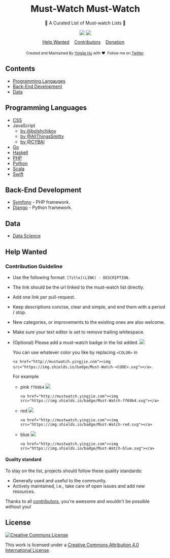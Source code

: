 <h1 align="center"> Must-Watch Must-Watch </h1>

<p align="center">🌈  A Curated List of Must-watch Lists 👀</p>

<div align="center" style="padding-bottom:10px">
	<a href="http://mustwatch.yingjie.com"><img src="https://img.shields.io/badge/Must-Watch-ff69b4.svg"></a>
	<a href="http://mustwatch.yingjie.com"><img src="https://img.shields.io/badge/Must-Watch-ff69b4.svg"></a>
</div>

<div align="center">
	<a href="#Help-Wanted">Help Wanted</a>&nbsp;&nbsp;&nbsp;
	<a href="https://github.com/huyingjie/must-watch-must-watch/graphs/contributors">Contributors</a>&nbsp;&nbsp;&nbsp;
	<a href="https://www.patreon.com/yingjiehu" target="_blank">Donation</a>&nbsp;&nbsp;&nbsp;
</div>


<div align="center" style="padding-top:20px">
	<sub>Created and Maintained By <a href="http:yingjiehu.com" target="_blank">Yingjie Hu</a> with ❤️ &nbsp;Follow me on <a href="https://twitter.com/yingjieYJH" target="_blank">Twitter</a>.</sub>
</div>

## <a id="table-of-contents"></a>Contents
* [Programming Langauges](#Programming-Languages)
* [Back-End Development](#Back-End-Development)
* [Data](#Data)

## <a id="Programming-Languages"></a>Programming Languages
* [CSS](https://github.com/AllThingsSmitty/must-watch-css)
* JavaScript
	* [by @bolshchikov](https://github.com/bolshchikov/js-must-watch)
	* [by @AllThingsSmitty](https://github.com/AllThingsSmitty/must-watch-javascript)
	* [by @CYBAI](https://github.com/CYBAI/must-watch)
* [Go](https://github.com/sauravtom/go-must-watch)
* [Haskell](https://github.com/hzlmn/haskell-must-watch)
* [PHP](https://github.com/phptodayorg/php-must-watch)
* [Python](https://github.com/s16h/py-must-watch)
* [Scala](https://github.com/bodiam/scala-must-watch)
* [Swift](https://github.com/nemanjavlahovic/swift-must-watch)


## <a id="Back-End-Development"></a>Back-End Development
* [Symfony](https://github.com/symfony-si/symfony-must-watch) - PHP framework.
* [Django](https://gitlab.com/rosarior/django-must-watch) - Python framework.

## <a id="Data"></a>Data
* [Data Science](https://github.com/kmonsoor/data-must-watch)

## <a id="Help-Wanted"></a>Help Wanted

### Contribution Guideline

* Use the following format: `[Title](LINK) - DESCRIPTION.`
* The link should be the url linked to the must-watch list directly.
* Add one link per pull-request.
* Keep descriptions concise, clear and simple, and end them with a period / stop.
* New categories, or improvements to the existing ones are also welcome.
* Make sure your text editor is set to remove trailing whitespace.
* (Optional) Please add a must-watch badge in the list added. <a href="http://mustwatch.yingjie.com"><img src="https://img.shields.io/badge/Must-Watch-blue.svg"></a>

	You can use whatever color you like by replacing `<COLOR>` in 
	
	`<a href="http://mustwatch.yingjie.com"><img src="https://img.shields.io/badge/Must-Watch-<CODE>.svg"></a>`.

	For example
	

	* pink `ff69b4` <a href="http://mustwatch.yingjie.com"><img src="https://img.shields.io/badge/Must-Watch-ff69b4.svg"></a>
	
		`<a href="http://mustwatch.yingjie.com"><img src="https://img.shields.io/badge/Must-Watch-ff69b4.svg"></a>`

	* red <a href="http://mustwatch.yingjie.com"><img src="https://img.shields.io/badge/Must-Watch-red.svg"></a>
	
		`<a href="http://mustwatch.yingjie.com"><img src="https://img.shields.io/badge/Must-Watch-red.svg"></a>`
		
	* blue <a href="http://mustwatch.yingjie.com"><img src="https://img.shields.io/badge/Must-Watch-blue.svg"></a>
	
		`<a href="http://mustwatch.yingjie.com"><img src="https://img.shields.io/badge/Must-Watch-blue.svg"></a>`
	
#### Quality standard

To stay on the list, projects should follow these quality standards:

* Generally used and useful to the community.
* Actively maintained, i.e., take care of open issues and add new resources.


Thanks to all [contributors](https://github.com/huyingjie/must-watch-must-watch/graphs/contributors), you're awesome and wouldn't be possible without you!


## License

[![Creative Commons License](http://i.creativecommons.org/l/by/4.0/88x31.png)](http://creativecommons.org/licenses/by/4.0/)

This work is licensed under a [Creative Commons Attribution 4.0 International License](http://creativecommons.org/licenses/by/4.0/).

[OSS Icon]: https://cdn.rawgit.com/Awesome-Windows/Awesome/master/media/OSS.svg
[Freeware Icon]: https://cdn.rawgit.com/Awesome-Windows/Awesome/master/media/free.svg

